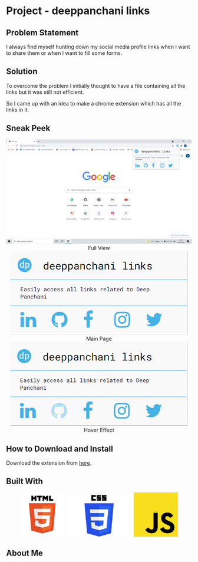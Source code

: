 # Project - deeppanchani links
## Problem Statement
I always find myself hunting down my social media profile links when I want to share them or when I want to fill some forms.
## Solution
To overcome the problem I initially thought to have a file containing all the links but it was still not efficient.

So I came up with an idea to make a chrome extension which has all the links in it.
## Sneak Peek

<p align="center">
    <img src="extra/full.png"><br>
    Full View<br>
    <img src="extra/home_page.png"><br>
    Main Page<br>
    <img src="extra/hover_effect.png"><br>
    Hover Effect<br>
</p>

## How to Download and Install

Download the extension from <a href="https://github.com/deeppanchani/deeppanchani_extension/raw/main/deeppanchani%20links.zip" target="_blank" />here</a>.

## Built With

<p align="center">
    <img src="extra/html.png" width="120px">
    <img src="extra/css.png" width="180px">
    <img src="extra/js.png" width="120px">
</p>

## About Me

